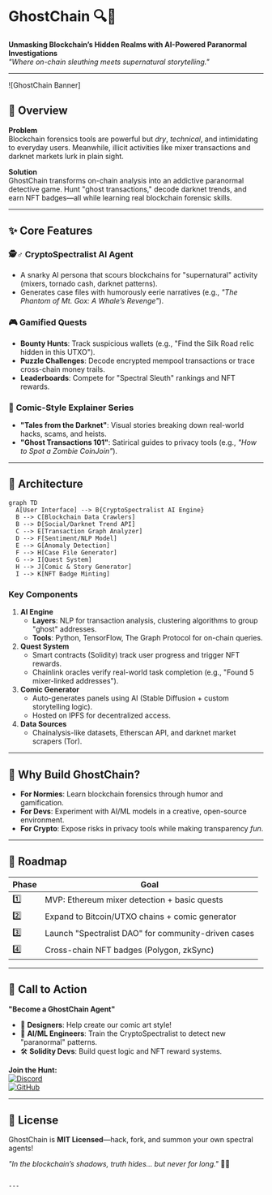 # GhostChain 🔍👻  
**Unmasking Blockchain’s Hidden Realms with AI-Powered Paranormal Investigations**  
*"Where on-chain sleuthing meets supernatural storytelling."*  

---

![GhostChain Banner]

## 🚀 Overview  
**Problem**  
Blockchain forensics tools are powerful but *dry*, *technical*, and intimidating to everyday users. Meanwhile, illicit activities like mixer transactions and darknet markets lurk in plain sight.  

**Solution**  
GhostChain transforms on-chain analysis into an addictive paranormal detective game. Hunt "ghost transactions," decode darknet trends, and earn NFT badges—all while learning real blockchain forensic skills.  

---

## ✨ Core Features  

### 🕵️♂️ **CryptoSpectralist AI Agent**  
- A snarky AI persona that scours blockchains for "supernatural" activity (mixers, tornado cash, darknet patterns).  
- Generates case files with humorously eerie narratives (e.g., *"The Phantom of Mt. Gox: A Whale’s Revenge"*).  

### 🎮 **Gamified Quests**  
- **Bounty Hunts**: Track suspicious wallets (e.g., "Find the Silk Road relic hidden in this UTXO").  
- **Puzzle Challenges**: Decode encrypted mempool transactions or trace cross-chain money trails.  
- **Leaderboards**: Compete for "Spectral Sleuth" rankings and NFT rewards.  

### 📜 **Comic-Style Explainer Series**  
- **"Tales from the Darknet"**: Visual stories breaking down real-world hacks, scams, and heists.  
- **"Ghost Transactions 101"**: Satirical guides to privacy tools (e.g., *"How to Spot a Zombie CoinJoin"*).  

---

## 🧠 Architecture  

```mermaid  
graph TD  
  A[User Interface] --> B{CryptoSpectralist AI Engine}  
  B --> C[Blockchain Data Crawlers]  
  B --> D[Social/Darknet Trend API]  
  C --> E[Transaction Graph Analyzer]  
  D --> F[Sentiment/NLP Model]  
  E --> G[Anomaly Detection]  
  F --> H[Case File Generator]  
  G --> I[Quest System]  
  H --> J[Comic & Story Generator]  
  I --> K[NFT Badge Minting]  
```  

### Key Components  
1. **AI Engine**  
   - **Layers**: NLP for transaction analysis, clustering algorithms to group "ghost" addresses.  
   - **Tools**: Python, TensorFlow, The Graph Protocol for on-chain queries.  
2. **Quest System**  
   - Smart contracts (Solidity) track user progress and trigger NFT rewards.  
   - Chainlink oracles verify real-world task completion (e.g., "Found 5 mixer-linked addresses").  
3. **Comic Generator**  
   - Auto-generates panels using AI (Stable Diffusion + custom storytelling logic).  
   - Hosted on IPFS for decentralized access.  
4. **Data Sources**  
   - Chainalysis-like datasets, Etherscan API, and darknet market scrapers (Tor).  

---

## 🌟 Why Build GhostChain?  

- **For Normies**: Learn blockchain forensics through humor and gamification.  
- **For Devs**: Experiment with AI/ML models in a creative, open-source environment.  
- **For Crypto**: Expose risks in privacy tools while making transparency *fun*.  

---

## 🔮 Roadmap  

| Phase  | Goal                                  |  
|--------|---------------------------------------|  
| 1️⃣     | MVP: Ethereum mixer detection + basic quests |  
| 2️⃣     | Expand to Bitcoin/UTXO chains + comic generator |  
| 3️⃣     | Launch "Spectralist DAO" for community-driven cases |  
| 4️⃣     | Cross-chain NFT badges (Polygon, zkSync) |  

---

## 👻 Call to Action  
**"Become a GhostChain Agent"**  
- 🎨 **Designers**: Help create our comic art style!  
- 🤖 **AI/ML Engineers**: Train the CryptoSpectralist to detect new "paranormal" patterns.  
- 🛠 **Solidity Devs**: Build quest logic and NFT reward systems.  

**Join the Hunt:**  
[![Discord](https://img.shields.io/badge/Discord-Join%20the%20Spectre%20Guild-blue)](https://discord.gg/ghostchain)  
[![GitHub](https://img.shields.io/badge/Contribute-GitHub-black)](https://github.com/ghostchain)  

---

## 📜 License  
GhostChain is **MIT Licensed**—hack, fork, and summon your own spectral agents!  

*"In the blockchain’s shadows, truth hides… but never for long."* 🔗👻  
```

---

